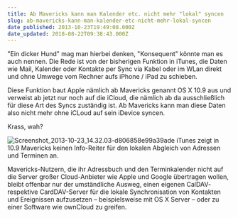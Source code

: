 ```yaml
---
title: Ab Mavericks kann man Kalender etc. nicht mehr "lokal" syncen
slug: ab-mavericks-kann-man-kalender-etc-nicht-mehr-lokal-syncen
date_published: 2013-10-23T19:49:08.000Z
date_updated: 2018-08-22T09:38:43.000Z
---
```


"Ein dicker Hund" mag man hierbei denken, "Konsequent" könnte man es auch nennen. Die Rede ist von der bisherigen Funktion in iTunes, die Daten wie Mail, Kalender oder Kontakte per Sync via Kabel oder im WLan direkt und ohne Umwege vom Rechner aufs iPhone / iPad zu schieben. 

Diese Funktion baut Apple nämlich ab Mavericks genannt OS X 10.9 aus und verweist ab jetzt nur noch auf die iCloud, die nämlich ab da ausschließlich für diese Art des Syncs zuständig ist. Ab Mavericks kann man diese Daten also nicht mehr ohne iCLoud auf sein iDevice syncen.

Krass, wah?

![Screenshot_2013-10-23_14.32.03-d806858e99a39ade](//picdump.thafaker.de/2013/10/Screenshot_2013-10-23_14.32.03-d806858e99a39ade-580x150.png) iTunes zeigt in 10.9 Mavericks keinen Info-Reiter für den lokalen Abgleich von Adressen und Terminen an.

Mavericks-Nutzern, die ihr Adressbuch und den Terminkalender nicht auf die Server großer Cloud-Anbieter wie Apple und Google übertragen wollen, bleibt offenbar nur der umständliche Ausweg, einen eigenen CalDAV- respektive CardDAV-Server für die lokale Synchronisation von Kontakten und Ereignissen aufzusetzen – beispielsweise mit OS X Server – oder zu einer Software wie ownCloud zu greifen.
